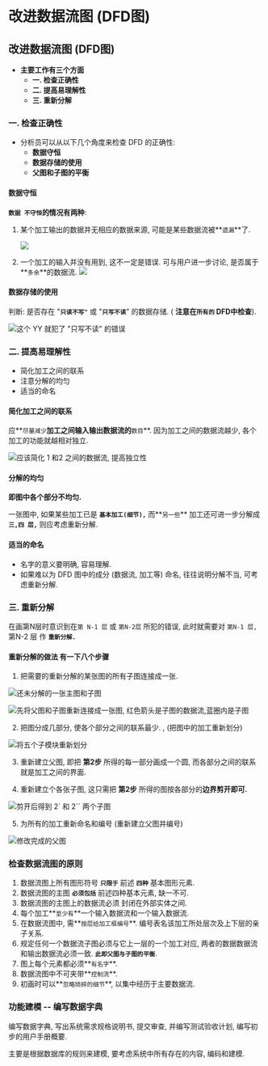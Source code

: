 # 改进数据流图 \(DFD图\)

## 改进数据流图 \(DFD图\)

* **主要工作有三个方面**
  * **一. 检查正确性**
  * **二. 提高易理解性**
  * **三. 重新分解**

### 一. 检查正确性

* 分析员可以从以下几个角度来检查 DFD 的正确性:
  * **数据守恒**
  * **数据存储的使用**
  * **父图和子图的平衡**

#### 数据守恒

**`数据 不守恒`**的情况有**两种**:

1. 某个加工输出的数据并无相应的数据来源,  可能是某些数据流被**`遗漏`**了.  

   ![](../.gitbook/assets/3sa6-0io-nrpg9v-ynu-l.png)

2.  一个加工的输入并没有用到,  这不一定是错误.  可与用户进一步讨论, 是否属于 **`多余`**的数据流. ![](../.gitbook/assets/c-susdo8-udh_jh9-h18pjm4.png) 

#### 数据存储的使用

判断:  是否存在 "**`只读不写"`** 或  "**`只写不读`**" 的数据存储.  \( **注意在`所有的` DFD中检查**\).

![&#x8FD9;&#x4E2A; YY &#x5C31;&#x72AF;&#x4E86; &quot;&#x53EA;&#x5199;&#x4E0D;&#x8BFB;&quot; &#x7684;&#x9519;&#x8BEF;](../.gitbook/assets/image%20%2867%29.png)

### 二. 提高易理解性

* 简化加工之间的联系
* 注意分解的均匀
* 适当的命名

#### 简化加工之间的联系

应**`尽量减少`**加工之间输入输出数据流的**`数目`**. 因为加工之间的数据流越少, 各个加工的功能就越相对独立. 

![&#x5E94;&#x8BE5;&#x7B80;&#x5316; 1 &#x548C;2 &#x4E4B;&#x95F4;&#x7684;&#x6570;&#x636E;&#x6D41;, &#x63D0;&#x9AD8;&#x72EC;&#x7ACB;&#x6027;](../.gitbook/assets/image%20%2868%29.png)

#### 分解的均匀

**即图中各个部分不均匀.**

一张图中, 如果某些加工已是 **`基本加工(细节),`**  而**`另一些`** 加工还可进一步分解成 **`三,四 层,`** 则应考虑重新分解.

#### 适当的命名

* 名字的意义要明确, 容易理解.
* 如果难以为 DFD 图中的成分 \(数据流, 加工等\) 命名, 往往说明分解不当, 可考虑重新分解.

### 三. 重新分解

在画第N层时意识到在`第 N-1 层` 或 `第N-2层` 所犯的错误,  此时就需要对 `第N-1 层,` 第N-2 层 作 **`重新分解.`**

#### 重新分解的做法  有一下八个步骤

1. 把需要的重新分解的某张图的所有子图连接成一张.

![&#x8FD8;&#x672A;&#x5206;&#x89E3;&#x7684;&#x4E00;&#x5F20;&#x4E3B;&#x56FE;&#x548C;&#x5B50;&#x56FE;](../.gitbook/assets/image%20%2849%29.png)

![&#x5148;&#x5C06;&#x7236;&#x56FE;&#x548C;&#x5B50;&#x56FE;&#x91CD;&#x65B0;&#x8FDE;&#x63A5;&#x6210;&#x4E00;&#x5F20;&#x56FE;, &#x7EA2;&#x8272;&#x7BAD;&#x5934;&#x662F;&#x5B50;&#x56FE;&#x7684;&#x6570;&#x636E;&#x6D41;,&#x84DD;&#x5708;&#x5185;&#x662F;&#x5B50;&#x56FE;](../.gitbook/assets/image%20%288%29.png)

2. 把图分成几部分,  使各个部分之间的联系最少.   , \(把图中的加工重新划分\)

![&#x5C06;&#x4E94;&#x4E2A;&#x5B50;&#x6A21;&#x5757;&#x91CD;&#x65B0;&#x5212;&#x5206;](../.gitbook/assets/image%20%2819%29.png)

3. 重新建立父图, 即把 **第2步** 所得的每一部分画成一个圆, 而各部分之间的联系就是加工之间的界面.

4. 重新建立个各张子图,  这只需把 **第2步** 所得的图按各部分的**边界剪开即可.**

![&#x526A;&#x5F00;&#x540E;&#x5F97;&#x5230; 2\` &#x548C; 2\`\` &#x4E24;&#x4E2A;&#x5B50;&#x56FE;](../.gitbook/assets/image%20%2897%29.png)

5. 为所有的加工重新命名和编号     \(重新建立父图并编号\)

![&#x4FEE;&#x6539;&#x5B8C;&#x6210;&#x7684;&#x7236;&#x56FE;](../.gitbook/assets/image%20%2895%29.png)

### 检查数据流图的原则

1. 数据流图上所有图形符号 **`只限于`** 前述 **`四种`** 基本图形元素.
2. 数据流图的主图 **`必须包括`** 前述四种基本元素, 缺一不可.
3. 数据流图的主图上的数据流必须 封闭在外部实体之间.
4. 每个加工**`至少有`**一个输入数据流和一个输入数据流.
5. 在数据流图中, 需**`按层给加工框编号`**. 编号表名该加工所处层次及上下层的亲子关系.
6. 规定任何一个数据流子图必须与它上一层的一个加工对应,  两者的数据数据流和输出数据流必须一致. **`此即父图与子图的平衡`**.
7. 图上每个元素都必须**`有名字`**.
8. 数据流图中不可夹带**`控制流`**.
9. 初画时可以**`忽略琐碎的细节`**, 以集中经历于主要数据流.

### 功能建模 -- 编写数据字典

编写数据字典, 写出系统需求规格说明书, 提交审查, 并编写测试验收计划, 编写初步的用户手册概要.

主要是根据数据库的规则来建模, 要考虑系统中所有存在的内容, 编码和建模.




